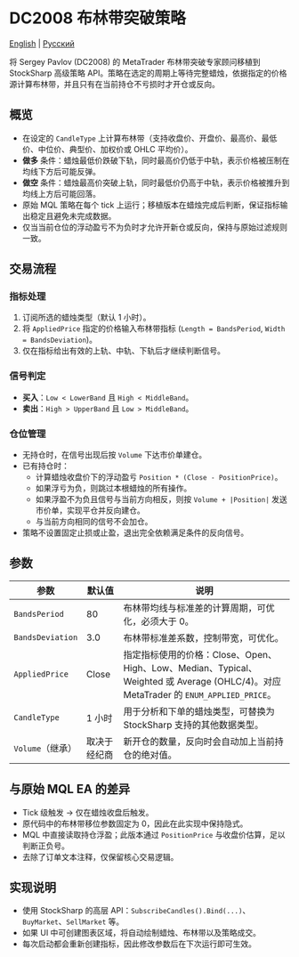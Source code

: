 # DC2008 布林带突破策略
[English](README.md) | [Русский](README_ru.md)

将 Sergey Pavlov (DC2008) 的 MetaTrader 布林带突破专家顾问移植到 StockSharp 高级策略 API。策略在选定的周期上等待完整蜡烛，依据指定的价格源计算布林带，并且只有在当前持仓不亏损时才开仓或反向。

## 概览
- 在设定的 `CandleType` 上计算布林带（支持收盘价、开盘价、最高价、最低价、中位价、典型价、加权价或 OHLC 平均价）。
- **做多** 条件：蜡烛最低价跌破下轨，同时最高价仍低于中轨，表示价格被压制在均线下方后可能反弹。
- **做空** 条件：蜡烛最高价突破上轨，同时最低价仍高于中轨，表示价格被推升到均线上方后可能回落。
- 原始 MQL 策略在每个 tick 上运行；移植版本在蜡烛完成后判断，保证指标输出稳定且避免未完成数据。
- 仅当当前仓位的浮动盈亏不为负时才允许开新仓或反向，保持与原始过滤规则一致。

## 交易流程
### 指标处理
1. 订阅所选的蜡烛类型（默认 1 小时）。
2. 将 `AppliedPrice` 指定的价格输入布林带指标 (`Length = BandsPeriod`, `Width = BandsDeviation`)。
3. 仅在指标给出有效的上轨、中轨、下轨后才继续判断信号。

### 信号判定
- **买入**：`Low < LowerBand` 且 `High < MiddleBand`。
- **卖出**：`High > UpperBand` 且 `Low > MiddleBand`。

### 仓位管理
- 无持仓时，在信号出现后按 `Volume` 下达市价单建仓。
- 已有持仓时：
  - 计算蜡烛收盘价下的浮动盈亏 `Position * (Close - PositionPrice)`。
  - 如果浮亏为负，则跳过本根蜡烛的所有操作。
  - 如果浮盈不为负且信号与当前方向相反，则按 `Volume + |Position|` 发送市价单，实现平仓并反向建仓。
  - 与当前方向相同的信号不会加仓。
- 策略不设置固定止损或止盈，退出完全依赖满足条件的反向信号。

## 参数
| 参数 | 默认值 | 说明 |
| --- | --- | --- |
| `BandsPeriod` | 80 | 布林带均线与标准差的计算周期，可优化，必须大于 0。 |
| `BandsDeviation` | 3.0 | 布林带标准差系数，控制带宽，可优化。 |
| `AppliedPrice` | Close | 指定指标使用的价格：Close、Open、High、Low、Median、Typical、Weighted 或 Average (OHLC/4)。对应 MetaTrader 的 `ENUM_APPLIED_PRICE`。 |
| `CandleType` | 1 小时 | 用于分析和下单的蜡烛类型，可替换为 StockSharp 支持的其他数据类型。 |
| `Volume`（继承） | 取决于经纪商 | 新开仓的数量，反向时会自动加上当前持仓的绝对值。 |

## 与原始 MQL EA 的差异
- Tick 级触发 → 仅在蜡烛收盘后触发。
- 原代码中的布林带移位参数固定为 0，因此在此实现中保持隐式。
- MQL 中直接读取持仓浮盈；此版本通过 `PositionPrice` 与收盘价估算，足以判断正负号。
- 去除了订单文本注释，仅保留核心交易逻辑。

## 实现说明
- 使用 StockSharp 的高层 API：`SubscribeCandles().Bind(...)`、`BuyMarket`、`SellMarket` 等。
- 如果 UI 中可创建图表区域，将自动绘制蜡烛、布林带以及策略成交。
- 每次启动都会重新创建指标，因此修改参数后在下次运行即可生效。
